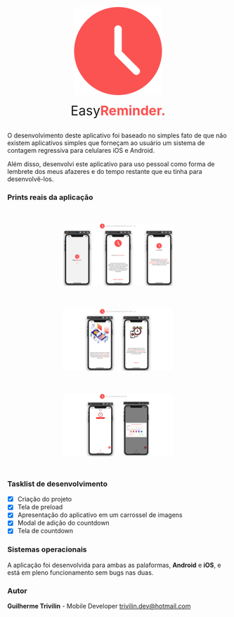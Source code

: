<p align="center">
    <img src="https://raw.githubusercontent.com/GuilhermeTrivilin/easyreminder/master/src/assets/readme-images/logo.png" />
    <p align="center" style="font-size: 30px; margin-top: 5px">Easy<b style="color: #FB5252">Reminder.</b></p>
</p>

O desenvolvimento deste aplicativo foi baseado no simples fato de que não existem aplicativos simples que forneçam ao usuário um sistema de contagem regressiva para celulares iOS e Android.

Além disso, desenvolvi este aplicativo para uso pessoal como forma de lembrete dos meus afazeres e do tempo restante que eu tinha para desenvolvê-los.

### Prints reais da aplicação

<div style="width: 250px; margin: 50px auto">
    <img src="https://raw.githubusercontent.com/GuilhermeTrivilin/easyreminder/master/src/assets/readme-images/1.png" />
</div>

<div style="width: 250px; margin: 50px auto">
    <img src="https://raw.githubusercontent.com/GuilhermeTrivilin/easyreminder/master/src/assets/readme-images/2.png" />
</div>

<div style="width: 250px; margin: 50px auto">
    <img src="https://raw.githubusercontent.com/GuilhermeTrivilin/easyreminder/master/src/assets/readme-images/3.png" />
</div>

### Tasklist de desenvolvimento

- [x] Criação do projeto
- [x] Tela de preload
- [x] Apresentação do aplicativo em um carrossel de imagens
- [x] Modal de adição do countdown
- [x] Tela de countdown

### Sistemas operacionais

A aplicação foi desenvolvida para ambas as palaformas, **Android** e **iOS**, e está em pleno funcionamento sem bugs nas duas.

### Autor

**Guilherme Trivilin** - Mobile Developer
trivilin.dev@hotmail.com
